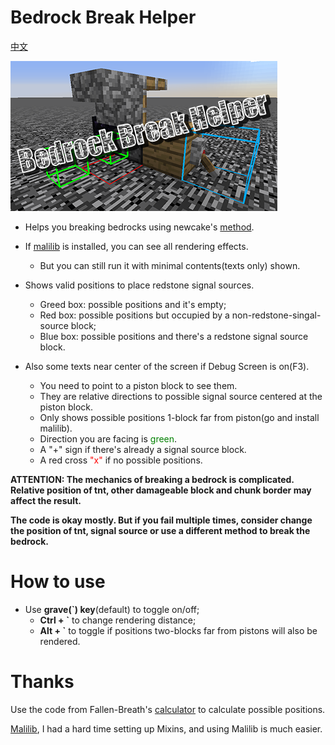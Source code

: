 # Bedrock Break Helper

[中文](./README_zh-CN.md)

![img](./imgs/cover@0.5x.png)

* Helps you breaking bedrocks using newcake's [method](https://youtu.be/Tu4C3QNBdRY).
* If [malilib](https://www.curseforge.com/minecraft/mc-mods/malilib) is installed, you can see all rendering effects.
    - But you can still run it with minimal contents(texts only) shown.
    
    
* Shows valid positions to place redstone signal sources.
    - Greed box: possible positions and it's empty;
    - Red box: possible positions but occupied by a non-redstone-singal-source block;
    - Blue box: possible positions and there's a redstone signal source block.
    
    
* Also some texts near center of the screen if Debug Screen is on(F3).
    - You need to point to a piston block to see them.
    - They are relative directions to possible signal source centered at the piston block.
    - Only shows possible positions 1-block far from piston(go and install malilib).
    - Direction you are facing is <font color="green">green</font>.
    - A "+" sign if there's already a signal source block.
    - A red cross <font color="red">"x"</font> if no possible positions.


**ATTENTION: The mechanics of breaking a bedrock is complicated.**
**Relative position of tnt, other damageable block and chunk border may affect the result.**

**The code is okay mostly. But if you fail multiple times, consider change the position of tnt, signal source or use a different method to break the bedrock.**

# How to use
* Use **grave(\`) key**(default) to toggle on/off;
    - **Ctrl + \`** to change rendering distance;
    - **Alt + \`** to toggle if positions two-blocks far from pistons will also be rendered.

# Thanks
Use the code from Fallen-Breath's [calculator](https://github.com/Fallen-Breath/IronHeadHelper) to calculate possible positions.

[Malilib](https://github.com/maruohon/malilib/tree/rift_1.13.2/), I had a hard time setting up Mixins, and using Malilib is much easier.